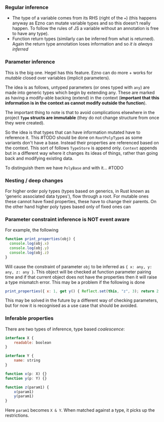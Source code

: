 ### Regular inference
- The type of a variable comes from its RHS (right of the `=`) (this happens anyway as Ezno can mutate variable types and so this doesn't really happen. To follow the rules of JS a variable without an annotation is free to have any type).
- Function return types (similarly can be inferred from what is returned). Again the return type annotation loses information and so *it is always inferred*

### Parameter inference
This is the big one. Hegel has this feature. Ezno can do more + works for *mutable* closed over variables (implicit parameters).

The idea is as follows, untyped parameters (or ones typed with `any`) are made into generic types which begin by extending any. These are marked as having a modify-able backing (extend) in the context (**important that this information is in the context as cannot modify outside the function**).

The important thing to note is that to avoid complications elsewhere in the project **`Type` structs are immutable** (they do not change structure from once they were created).

So the idea is that types that can have information mutated have to reference it. This #TODO should be done on `RootPolyType`s as some variants don't have a base. Instead their properties are referenced based on the context. This sort of follows `TypeStore` is append only. `Context` appends but in a different way where it changes its ideas of things, rather than going back and modifying existing data.

To distinguish them we have `PolyBase` and with it... #TODO

### Nesting / deep changes
For higher order poly types (types based on generics, in Rust known as 'generic associated data types'), flow through a root. For mutable ones these cannot have fixed properties, these have to change their parents. On the other hand higher poly types based only of fixed ones can

### Parameter constraint inference is NOT event aware
For example, the following

```js
function print_properties(obj) {
  console.log(obj.x)
  console.log(obj.y)
  console.log(obj.z)
}
```

Will cause the constraint of parameter `obj` to be inferred as `{ x: any, y: any, z: any }`. This object will be checked at function parameter pairing time and if that current object does not have the properties then it will raise a type mismatch error. This may be a problem if the following is done

```js
print_properties({ x: 1, get y() { Reflect.set(this, "z", 3); return 2 } })
```

This may be solved in the future by a different way of checking parameters, but for now it is recognised as a use case that should be avoided.

### Inferable properties
There are two types of inference, type based *coalescence*:

```js
interface X {
    readable: boolean
}

interface Y {
    name: string
}

function x(p: X) {}
function y(p: Y) {}

function z(param1) {
    x(param1)
    y(param1)
}
```

Here `param1` becomes `X & Y`. When matched against a type, it picks up the restrictions.

